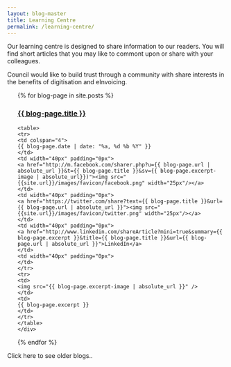 ```yaml
---
layout: blog-master
title: Learning Centre
permalink: /learning-centre/
---
```


Our learning centre is designed to share information to our readers.  You will find short articles that you may like to commont upon or share with your colleagues.

Council would like to build trust through a community with share interests in the benefits of digitisation and eInvoicing.

<ul>
  {% for blog-page in site.posts %}
    <div class="blog-excerpt">
    <a href="{{ blog-page.url | absolute_url }}"><h3>{{ blog-page.title }}</h3></a>
    
    <table>
    <tr>
    <td colspan="4">
    {{ blog-page.date | date: "%a, %d %b %Y" }} 
    </td>
    <td width="40px" padding="0px">
    <a href="http://m.facebook.com/sharer.php?u={{ blog-page.url | absolute_url }}&t={{ blog-page.title }}&sv={{ blog-page.excerpt-image | absolute_url}})"><img src="{{site.url}}/images/favicon/facebook.png" width="25px"/></a>
    </td>
    <td width="40px" padding="0px">
    <a href="https://twitter.com/share?text={{ blog-page.title }}&url={{ blog-page.url | absolute_url }}"><img src="{{site.url}}/images/favicon/twitter.png" width="25px"/></a>
    </td>
    <td width="40px" padding="0px">
    <a href="http://www.linkedin.com/shareArticle?mini=true&summary={{ blog-page.excerpt }}&title={{ blog-page.title }}&url={{ blog-page.url | absolute_url }}">LinkedIn</a>
    </td>
    <td width="40px" padding="0px">
    </td>
    </tr>
    <tr>
    <td>
    <img src="{{ blog-page.excerpt-image | absolute_url }}" /> 
    </td>
    <td>
    {{ blog-page.excerpt }}
    </td>
    </tr>
    </table>
    </div>
  {% endfor %}
</ul>
Click here to see older blogs..
